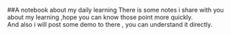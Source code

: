##A notebook about my daily learning 
There is some notes i share with you about my learning ,hope you can know those point more quickly.   
And also i will post some demo to there , you can understand it directly.